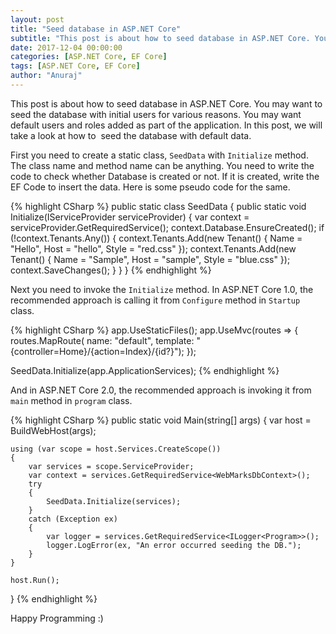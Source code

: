 ```yaml
---
layout: post
title: "Seed database in ASP.NET Core"
subtitle: "This post is about how to seed database in ASP.NET Core. You may want to seed the database with initial users for various reasons. You may want default users and roles added as part of the application. In this post, we will take a look at how to  seed the database with default data."
date: 2017-12-04 00:00:00
categories: [ASP.NET Core, EF Core]
tags: [ASP.NET Core, EF Core]
author: "Anuraj"
---
```

This post is about how to seed database in ASP.NET Core. You may want to seed the database with initial users for various reasons. You may want default users and roles added as part of the application. In this post, we will take a look at how to  seed the database with default data.

First you need to create a static class, `SeedData` with `Initialize` method. The class name and method name can be anything. You need to write the code to check whether Database is created or not. If it is created, write the EF Code to insert the data. Here is some pseudo code for the same.

{% highlight CSharp %}
public static class SeedData
{
    public static void Initialize(IServiceProvider serviceProvider)
    {
        var context = serviceProvider.GetRequiredService<WebMarksDbContext>();
        context.Database.EnsureCreated();
        if (!context.Tenants.Any())
        {
            context.Tenants.Add(new Tenant() { Name = "Hello", Host = "hello", Style = "red.css" });
            context.Tenants.Add(new Tenant() { Name = "Sample", Host = "sample", Style = "blue.css" });
            context.SaveChanges();
        }
    }
}
{% endhighlight %}

Next you need to invoke the `Initialize` method. In ASP.NET Core 1.0, the recommended approach is calling it from `Configure` method in `Startup` class. 

{% highlight CSharp %}
app.UseStaticFiles();
app.UseMvc(routes =>
{
    routes.MapRoute(
        name: "default",
        template: "{controller=Home}/{action=Index}/{id?}");
});

SeedData.Initialize(app.ApplicationServices);
{% endhighlight %}

And in ASP.NET Core 2.0, the recommended approach is invoking it from `main` method in `program` class.

{% highlight CSharp %}
public static void Main(string[] args)
{
    var host = BuildWebHost(args);

    using (var scope = host.Services.CreateScope())
    {
        var services = scope.ServiceProvider;
        var context = services.GetRequiredService<WebMarksDbContext>();
        try
        {
            SeedData.Initialize(services);
        }
        catch (Exception ex)
        {
            var logger = services.GetRequiredService<ILogger<Program>>();
            logger.LogError(ex, "An error occurred seeding the DB.");
        }
    }

    host.Run();
}
{% endhighlight %}

Happy Programming :)